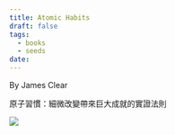 ```yaml
---
title: Atomic Habits
draft: false
tags:
  - books
  - seeds
date:
---
```

By James Clear

原子習慣：細微改變帶來巨大成就的實證法則

![](https://cdn.kobo.com/book-images/24463cb4-28ad-48cb-807f-158cf6d11a92/353/569/90/False/atomic-habits-tiny-changes-remarkable-results.jpg)